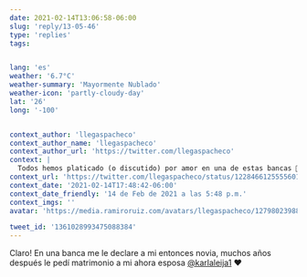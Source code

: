 ```yaml
---
date: 2021-02-14T13:06:58-06:00
slug: 'reply/13-05-46'
type: 'replies'
tags:


lang: 'es'
weather: '6.7°C'
weather-summary: 'Mayormente Nublado'
weather-icon: 'partly-cloudy-day'
lat: '26'
long: '-100'


context_author: 'llegaspacheco'
context_author_name: 'llegaspacheco'
context_author_url: 'https://twitter.com/llegaspacheco'
context: |
  Todos hemos platicado (o discutido) por amor en una de estas bancas 💬🤍 https://t.co/UICoPvAqs5
context_url: 'https://twitter.com/llegaspacheco/status/1228466125555601409?s=12'
context_date: '2021-02-14T17:48:42-06:00'
context_date_friendly: '14 de Feb de 2021 a las 5:48 p.m.'
context_imgs: ''
avatar: 'https://media.ramiroruiz.com/avatars/llegaspacheco/1279802398857404416/qETDhQPZ_bigger.jpg'

tweet_id: '1361028993475088384'
---
```

Claro! En una banca me le declare a mi entonces novia, muchos años después le pedí matrimonio a mi ahora esposa [@karlaleija1](https://twitter.com/@karlaleija1) ❤️